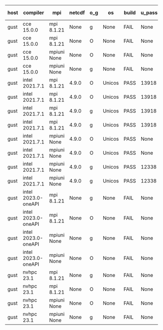 

| host     | compiler                              | mpi                      | netcdf        | o_g        | os       | build       | u_pass          | u_fail          | s_pass            | s_fail            | e_pass             | e_fail             | nuopc_pass       | nuopc_fail       | artifacts link          |
|----------|---------------------------------------|--------------------------|---------------|------------|----------|-------------|-----------------|-----------------|-------------------|-------------------|--------------------|--------------------|------------------|------------------|-------------------------|
| gust | cce 15.0.0 | mpi 8.1.21  | None  | g | None | FAIL | None | None | None | None | None | None | None | None | <a href="https://github.com/esmf-org/esmf-test-artifacts/tree/71e4d8145274d322ca8ccd2d0e945de95074207f/develop/cce/15.0.0/g/mpi/8.1.21" target="_blank">71e4d81</a> | 
| gust | cce 15.0.0 | mpi 8.1.21  | None  | O | None | FAIL | None | None | None | None | None | None | None | None | <a href="https://github.com/esmf-org/esmf-test-artifacts/tree/9415ca614725fbbaf455f6a549e2d4ac70d4ab9e/develop/cce/15.0.0/O/mpi/8.1.21" target="_blank">9415ca6</a> | 
| gust | cce 15.0.0 | mpiuni None  | None  | O | None | FAIL | None | None | None | None | None | None | None | None | <a href="https://github.com/esmf-org/esmf-test-artifacts/tree/47e43b9067a599d6ce7786f6a3dc30948745218c/develop/cce/15.0.0/O/mpiuni/None" target="_blank">47e43b9</a> | 
| gust | cce 15.0.0 | mpiuni None  | None  | g | None | FAIL | None | None | None | None | None | None | None | None | <a href="https://github.com/esmf-org/esmf-test-artifacts/tree/db649b701bf520508a6d2d77d628e66ff41797fc/develop/cce/15.0.0/g/mpiuni/None" target="_blank">db649b7</a> | 
| gust | intel 2021.7.1 | mpi 8.1.21  | 4.9.0  | O | Unicos | PASS | 13918 | 0 | 49 | 0 | 80 | 0 | 52 | 0 | <a href="https://github.com/esmf-org/esmf-test-artifacts/tree/ee0e4743f9f73dd430dfb09a22e0f3047fe8e051/develop/intel/2021.7.1/O/mpi/8.1.21" target="_blank">ee0e474</a> | 
| gust | intel 2021.7.1 | mpi 8.1.21  | 4.9.0  | O | Unicos | PASS | 13918 | 0 | 49 | 0 | 80 | 0 | 52 | 0 | <a href="https://github.com/esmf-org/esmf-test-artifacts/tree/f322f903d92fe299fd587b4905b8483878941043/develop/intel/2021.7.1/O/mpi/8.1.21" target="_blank">f322f90</a> | 
| gust | intel 2021.7.1 | mpi 8.1.21  | 4.9.0  | g | Unicos | PASS | 13918 | 0 | 49 | 0 | 80 | 0 | 52 | 0 | <a href="https://github.com/esmf-org/esmf-test-artifacts/tree/75498094c3b0350db6dbe20c233533dad52a7875/develop/intel/2021.7.1/g/mpi/8.1.21" target="_blank">7549809</a> | 
| gust | intel 2021.7.1 | mpi 8.1.21  | 4.9.0  | g | Unicos | PASS | 13918 | 0 | 49 | 0 | 80 | 0 | 52 | 0 | <a href="https://github.com/esmf-org/esmf-test-artifacts/tree/17f5d573b4f51277636d6e692cbf41156783e416/develop/intel/2021.7.1/g/mpi/8.1.21" target="_blank">17f5d57</a> | 
| gust | intel 2021.7.1 | mpiuni None  | 4.9.0  | O | Unicos | PASS | None | None | None | None | None | None | None | None | <a href="https://github.com/esmf-org/esmf-test-artifacts/tree/3f32194c294d26c4ead437b1bfd9e5ada5a5039a/develop/intel/2021.7.1/O/mpiuni/None" target="_blank">3f32194</a> | 
| gust | intel 2021.7.1 | mpiuni None  | 4.9.0  | O | Unicos | PASS | None | None | None | None | None | None | None | None | <a href="https://github.com/esmf-org/esmf-test-artifacts/tree/8f99168695a68b9dc88b7b3e8e1ed7f4a1e2ecb3/develop/intel/2021.7.1/O/mpiuni/None" target="_blank">8f99168</a> | 
| gust | intel 2021.7.1 | mpiuni None  | 4.9.0  | g | Unicos | PASS | 12338 | 0 | 8 | 0 | 43 | 0 | None | None | <a href="https://github.com/esmf-org/esmf-test-artifacts/tree/ce4d96988c5d5f85e1d825ab6eac66948e729b5a/develop/intel/2021.7.1/g/mpiuni/None" target="_blank">ce4d969</a> | 
| gust | intel 2021.7.1 | mpiuni None  | 4.9.0  | g | Unicos | PASS | 12338 | 0 | 8 | 0 | 43 | 0 | None | None | <a href="https://github.com/esmf-org/esmf-test-artifacts/tree/499f3fc06e55cf33b178bd8db5338e26bfff09a1/develop/intel/2021.7.1/g/mpiuni/None" target="_blank">499f3fc</a> | 
| gust | intel 2023.0-oneAPI | mpi 8.1.21  | None  | g | None | FAIL | None | None | None | None | None | None | None | None | <a href="https://github.com/esmf-org/esmf-test-artifacts/tree/829b5e688909c92b065c20889a1ddad491a8a94b/develop/intel/2023.0-oneAPI/g/mpi/8.1.21" target="_blank">829b5e6</a> | 
| gust | intel 2023.0-oneAPI | mpi 8.1.21  | None  | O | None | FAIL | None | None | None | None | None | None | None | None | <a href="https://github.com/esmf-org/esmf-test-artifacts/tree/e425c8f8951440a226739b1b9777c28695b86ba7/develop/intel/2023.0-oneAPI/O/mpi/8.1.21" target="_blank">e425c8f</a> | 
| gust | intel 2023.0-oneAPI | mpiuni None  | None  | g | None | FAIL | None | None | None | None | None | None | None | None | <a href="https://github.com/esmf-org/esmf-test-artifacts/tree/cbe7bb868ece6b0ef0fcd1d3abfa9119f2ee375b/develop/intel/2023.0-oneAPI/g/mpiuni/None" target="_blank">cbe7bb8</a> | 
| gust | intel 2023.0-oneAPI | mpiuni None  | None  | O | None | FAIL | None | None | None | None | None | None | None | None | <a href="https://github.com/esmf-org/esmf-test-artifacts/tree/14d4d58583c99ee40b76cc35ba1091a0cd9a3b77/develop/intel/2023.0-oneAPI/O/mpiuni/None" target="_blank">14d4d58</a> | 
| gust | nvhpc 23.1 | mpi 8.1.21  | None  | g | None | FAIL | None | None | None | None | None | None | None | None | <a href="https://github.com/esmf-org/esmf-test-artifacts/tree/5543883dd98feaf17572d67ec9767b4e4b71fbcc/develop/nvhpc/23.1/g/mpi/8.1.21" target="_blank">5543883</a> | 
| gust | nvhpc 23.1 | mpi 8.1.21  | None  | O | None | FAIL | None | None | None | None | None | None | None | None | <a href="https://github.com/esmf-org/esmf-test-artifacts/tree/b8d229f4c2fa8a753302ae39d9e8d04e132628dd/develop/nvhpc/23.1/O/mpi/8.1.21" target="_blank">b8d229f</a> | 
| gust | nvhpc 23.1 | mpiuni None  | None  | O | None | FAIL | None | None | None | None | None | None | None | None | <a href="https://github.com/esmf-org/esmf-test-artifacts/tree/13a323a75567b872704a125b83a71708ae3b9f13/develop/nvhpc/23.1/O/mpiuni/None" target="_blank">13a323a</a> | 
| gust | nvhpc 23.1 | mpiuni None  | None  | g | None | FAIL | None | None | None | None | None | None | None | None | <a href="https://github.com/esmf-org/esmf-test-artifacts/tree/34a35bc306046a1d2fc938861790779b4c7fd949/develop/nvhpc/23.1/g/mpiuni/None" target="_blank">34a35bc</a> | 
